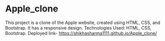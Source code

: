 # Apple_clone
This project is a clone of the Apple website, created using HTML, CSS, and Bootstrap.
It has a responsive design.
Technologies Used: HTML, CSS, Bootstrap.
Deployed link- https://shikhasharma1111.github.io/Apple_clone/
